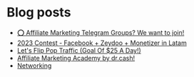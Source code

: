 # Blog posts
<!-- BLOG-POST-LIST:START -->
- [⭕ Affiliate Marketing Telegram Groups? We want to join!](https://afflift.com/f/threads/%E2%AD%95-affiliate-marketing-telegram-groups-we-want-to-join.10623/)
- [2023 Contest - Facebook + Zeydoo + Monetizer in Latam](https://afflift.com/f/threads/2023-contest-facebook-zeydoo-monetizer-in-latam.10256/)
- [Let&#39;s Flip Pop Traffic &lpar;Goal Of $25 A Day!&rpar;](https://afflift.com/f/threads/lets-flip-pop-traffic-goal-of-25-a-day.10597/)
- [Affiliate Marketing Academy by dr.cash!](https://afflift.com/f/threads/affiliate-marketing-academy-by-dr-cash.9784/)
- [Networking](https://afflift.com/f/threads/networking.10624/)
<!-- BLOG-POST-LIST:END -->
